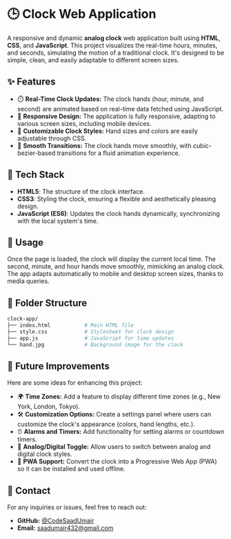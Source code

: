 # 🕒 Clock Web Application

A responsive and dynamic **analog clock** web application built using **HTML**, **CSS**, and **JavaScript**. This project visualizes the real-time hours, minutes, and seconds, simulating the motion of a traditional clock. It's designed to be simple, clean, and easily adaptable to different screen sizes.

## ✨ Features

- ⏱️ **Real-Time Clock Updates:** The clock hands (hour, minute, and second) are animated based on real-time data fetched using JavaScript.
- 📱 **Responsive Design:** The application is fully responsive, adapting to various screen sizes, including mobile devices.
- 🎨 **Customizable Clock Styles:** Hand sizes and colors are easily adjustable through CSS.
- 🧠 **Smooth Transitions:** The clock hands move smoothly, with cubic-bezier-based transitions for a fluid animation experience.

## 🔧 Tech Stack

- **HTML5**: The structure of the clock interface.
- **CSS3**: Styling the clock, ensuring a flexible and aesthetically pleasing design.
- **JavaScript (ES6)**: Updates the clock hands dynamically, synchronizing with the local system's time.


## 📖 Usage

Once the page is loaded, the clock will display the current local time. The second, minute, and hour hands move smoothly, mimicking an analog clock. The app adapts automatically to mobile and desktop screen sizes, thanks to media queries.

## 📂 Folder Structure

```bash
clock-app/
├── index.html           # Main HTML file
├── style.css            # Stylesheet for clock design
├── app.js               # JavaScript for time updates
└── hand.jpg             # Background image for the clock

```

## 🌟 Future Improvements

Here are some ideas for enhancing this project:

- 🌍 **Time Zones:** Add a feature to display different time zones (e.g., New York, London, Tokyo).
- 🛠️ **Customization Options:** Create a settings panel where users can customize the clock's appearance (colors, hand lengths, etc.).
- ⏰ **Alarms and Timers:** Add functionality for setting alarms or countdown timers.
- 🔄 **Analog/Digital Toggle:** Allow users to switch between analog and digital clock styles.
- 📲 **PWA Support:** Convert the clock into a Progressive Web App (PWA) so it can be installed and used offline.


## 📧 Contact

For any inquiries or issues, feel free to reach out:

- **GitHub:** [@CodeSaadUmair](https://github.com/CodeSaadUmair)
- **Email:** saadumair432@gmail.com
